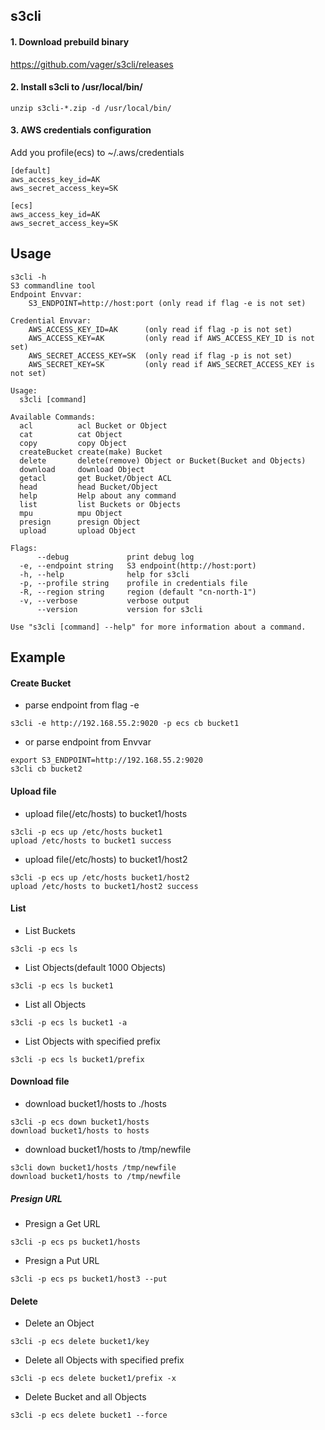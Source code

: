## s3cli
#### 1. Download prebuild binary
https://github.com/vager/s3cli/releases

#### 2. Install s3cli to /usr/local/bin/
```
unzip s3cli-*.zip -d /usr/local/bin/
```

#### 3. AWS credentials configuration
Add you profile(ecs) to ~/.aws/credentials
```
[default]
aws_access_key_id=AK
aws_secret_access_key=SK

[ecs]
aws_access_key_id=AK
aws_secret_access_key=SK
```

## Usage
```
s3cli -h
S3 commandline tool
Endpoint Envvar:
	S3_ENDPOINT=http://host:port (only read if flag -e is not set)

Credential Envvar:
	AWS_ACCESS_KEY_ID=AK      (only read if flag -p is not set)
	AWS_ACCESS_KEY=AK         (only read if AWS_ACCESS_KEY_ID is not set)
	AWS_SECRET_ACCESS_KEY=SK  (only read if flag -p is not set)
	AWS_SECRET_KEY=SK         (only read if AWS_SECRET_ACCESS_KEY is not set)

Usage:
  s3cli [command]

Available Commands:
  acl          acl Bucket or Object
  cat          cat Object
  copy         copy Object
  createBucket create(make) Bucket
  delete       delete(remove) Object or Bucket(Bucket and Objects)
  download     download Object
  getacl       get Bucket/Object ACL
  head         head Bucket/Object
  help         Help about any command
  list         list Buckets or Objects
  mpu          mpu Object
  presign      presign Object
  upload       upload Object

Flags:
      --debug             print debug log
  -e, --endpoint string   S3 endpoint(http://host:port)
  -h, --help              help for s3cli
  -p, --profile string    profile in credentials file
  -R, --region string     region (default "cn-north-1")
  -v, --verbose           verbose output
      --version           version for s3cli

Use "s3cli [command] --help" for more information about a command.
```

## Example
#### Create Bucket
- parse endpoint from flag -e
```
s3cli -e http://192.168.55.2:9020 -p ecs cb bucket1
```
- or parse endpoint from Envvar  
```
export S3_ENDPOINT=http://192.168.55.2:9020
s3cli cb bucket2
```

#### Upload file
- upload file(/etc/hosts) to bucket1/hosts  
```
s3cli -p ecs up /etc/hosts bucket1
upload /etc/hosts to bucket1 success
```
- upload file(/etc/hosts) to bucket1/host2  
```
s3cli -p ecs up /etc/hosts bucket1/host2
upload /etc/hosts to bucket1/host2 success
```

#### List
- List Buckets
```
s3cli -p ecs ls
```
- List Objects(default 1000 Objects)
```
s3cli -p ecs ls bucket1
```
- List all Objects
```
s3cli -p ecs ls bucket1 -a
```
- List Objects with specified prefix
```
s3cli -p ecs ls bucket1/prefix
```

#### Download file
- download bucket1/hosts to ./hosts
```
s3cli -p ecs down bucket1/hosts
download bucket1/hosts to hosts
```
- download bucket1/hosts to /tmp/newfile
```
s3cli down bucket1/hosts /tmp/newfile
download bucket1/hosts to /tmp/newfile
```

##### Presign URL
- Presign a Get URL  
```
s3cli -p ecs ps bucket1/hosts
```
- Presign a Put URL  
```
s3cli -p ecs ps bucket1/host3 --put
```

#### Delete
- Delete an Object
```
s3cli -p ecs delete bucket1/key
```
- Delete all Objects with specified prefix
```
s3cli -p ecs delete bucket1/prefix -x
```
- Delete Bucket and all Objects  
```
s3cli -p ecs delete bucket1 --force
```
